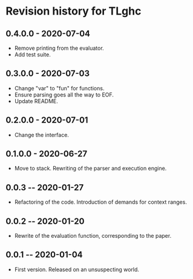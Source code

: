 # Revision history for TLghc

## 0.4.0.0 - 2020-07-04

* Remove printing from the evaluator.
* Add test suite.

## 0.3.0.0 - 2020-07-03

* Change "var" to "fun" for functions.
* Ensure parsing goes all the way to EOF.
* Update README.

## 0.2.0.0 - 2020-07-01

* Change the interface.

## 0.1.0.0 - 2020-06-27

* Move to stack. Rewriting of the parser and execution engine.

## 0.0.3 -- 2020-01-27

* Refactoring of the code. Introduction of demands for context ranges.

## 0.0.2 -- 2020-01-20

* Rewrite of the evaluation function, corresponding to the paper.

## 0.0.1 -- 2020-01-04

* First version. Released on an unsuspecting world.

